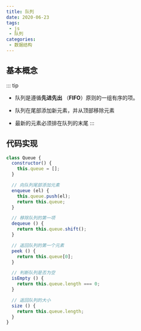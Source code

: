 ```yaml
---
title: 队列
date: 2020-06-23
tags:
 - js
 - 队列
categories:
 - 数据结构
---
```


## 基本概念

::: tip
* 队列是遵循**先进先出** （**FIFO**）原则的一组有序的项。

* 队列在尾部添加新元素，并从顶部移除元素

* 最新的元素必须排在队列的末尾
:::

## 代码实现

```js
class Queue {
  constructor() {
    this.queue = [];
  }

  // 向队列尾部添加元素
  enqueue (el) {
    this.queue.push(el);
    return this.queue;
  }

  // 移除队列的第一项
  dequeue () {
    return this.queue.shift();
  }

  // 返回队列的第一个元素
  peek () {
    return this.queue[0];
  }

  // 判断队列是否为空
  isEmpty () {
    return this.queue.length === 0;
  }

  // 返回队列的大小
  size () {
    return this.queue.length;
  }
}
```
